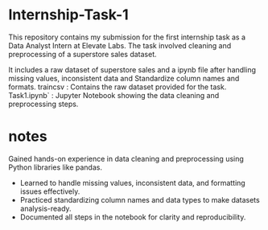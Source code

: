 # Internship-Task-1
This repository contains my submission for the first internship task as a Data Analyst Intern at Elevate Labs. The task involved cleaning and preprocessing of a superstore sales dataset.

It includes a raw dataset of superstore sales and a ipynb file after handling missing values, inconsistent data and Standardize column names and formats.
traincsv : Contains the raw dataset provided for the task.
Task1.ipynb` : Jupyter Notebook showing the data cleaning and preprocessing steps.

# notes 
Gained hands-on experience in data cleaning and preprocessing using Python libraries like pandas.  
- Learned to handle missing values, inconsistent data, and formatting issues effectively.  
- Practiced standardizing column names and data types to make datasets analysis-ready.  
- Documented all steps in the notebook for clarity and reproducibility.  
